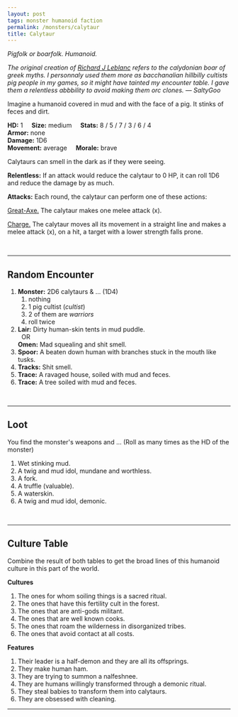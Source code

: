 ```yaml
---
layout: post
tags: monster humanoid faction
permalink: /monsters/calytaur
title: Calytaur
---
```


*Pigfolk or boarfolk. Humanoid.*

<span class="alchemy"> *The original creation of [Richard J Leblanc](http://savevsdragon.blogspot.com/2012/01/new-monster-calytaur.html) refers to the calydonian boar of greek myths. I personnaly used them more as bacchanalian hillbilly cultists pig people in my games, so it might have tainted my encounter table. I gave them a relentless abbbility to avoid making them orc clones. — SaltyGoo* </span>

Imagine a humanoid covered in mud and with the face of a pig. It stinks of feces and dirt.

**HD:** 1  &nbsp; &nbsp;  **Size:** medium &nbsp; &nbsp; **Stats:** 8 / 5 / 7 / 3 / 6 / 4 <br>
**Armor:** none <br>
**Damage:** 1D6 <br>
**Movement:** average &nbsp; &nbsp; **Morale:** brave <br>

Calytaurs can smell in the dark as if they were seeing.

**Relentless:** If an attack would reduce the calytaur to 0 HP, it can roll 1D6 and reduce the damage by as much.

**Attacks:** Each round, the calytaur can perform one of these actions:

<ins>Great-Axe.</ins> The calytaur makes one melee attack (x).

<ins>Charge.</ins> The calytaur moves all its movement in a straight line and makes a melee attack (x), on a hit, a target with a lower strength falls prone.

<br>

---

## Random Encounter

1. **Monster:** 2D6 calytaurs & ... (1D4)
    1. nothing
    1. 1 pig cultist (*cultist*)
    1. 2 of them are *warriors*
    1. roll twice
1. **Lair:** Dirty human-skin tents in mud puddle. <br>	&nbsp; OR <br>	**Omen:** Mad squealing and shit smell.
1. **Spoor:** A beaten down human with branches stuck in the mouth like tusks.
1. **Tracks:** Shit smell.
1. **Trace:** A ravaged house, soiled with mud and feces.
1. **Trace:** A tree soiled with mud and feces.

<br>

---

## Loot

You find the monster's weapons and ... (Roll as many times as the HD of the monster)

1. Wet stinking mud.
1. A twig and mud idol, mundane and worthless.
1. A fork.
1. A truffle (valuable).
1. A waterskin.
1. A twig and mud idol, demonic.

<br>

---

## Culture Table

Combine the result of both tables to get the broad lines of this humanoid culture in this part of the world.

**Cultures**
1. The ones for whom soiling things is a sacred ritual.
1. The ones that have this fertility cult in the forest. 
1. The ones that are anti-gods militant.
1. The ones that are well known cooks.
1. The ones that roam the wilderness in disorganized tribes.
1. The ones that avoid contact at all costs.

**Features**
1. Their leader is a half-demon and they are all its offsprings.
1. They make human ham.
1. They are trying to summon a nalfeshnee.
1. They are humans willingly transformed through a demonic ritual.
1. They steal babies to transform them into calytaurs.
1. They are obsessed with cleaning.

---

